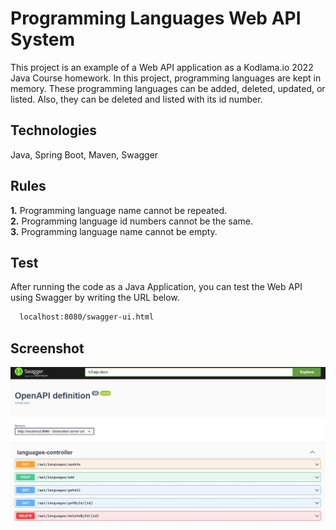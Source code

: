 # Programming Languages Web API System

This project is an example of a Web API application as a Kodlama.io 2022 Java Course homework. In this project, programming languages are kept in memory. These programming languages can be added, deleted, updated, or listed. Also, they can be deleted and listed with its id number.

## Technologies

Java, Spring Boot, Maven, Swagger

## Rules

**1.** Programming language name cannot be repeated.  
**2.** Programming language id numbers cannot be the same.  
**3.** Programming language name cannot be empty.

## Test

After running the code as a Java Application, you can test the Web API using Swagger by writing the URL below.

```bash
  localhost:8080/swagger-ui.html
```

## Screenshot

![Swagger Screenshot](https://github.com/eharun/programming-languages-web-api/blob/main/programmingLanguages/images/swagger-screenshot.JPG)

